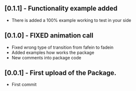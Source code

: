 ## [0.1.1] - Functionality example added
* There is added a 100% example working to test in your side

## [0.1.0] - FIXED animation call
* Fixed wrong type of transition from fafein to fadein
* Added examples how works the package
* New comments into package code

## [0.0.1] - First upload of the Package.
* First commit

